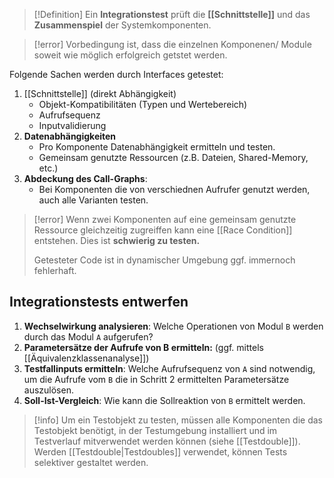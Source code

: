 >[!Definition]
>Ein **Integrationstest** prüft die **[[Schnittstelle]]** und das **Zusammenspiel** der Systemkomponenten.

> [!error]
>  Vorbedingung ist, dass die einzelnen Komponenen/ Module soweit wie möglich erfolgreich getstet werden.

Folgende Sachen werden durch Interfaces getestet:
1. [[Schnittstelle]] (direkt Abhängigkeit)
	- Objekt-Kompatibilitäten (Typen und Wertebereich)
	- Aufrufsequenz
	- Inputvalidierung
2. **Datenabhängigkeiten**
	- Pro Komponente Datenabhängigkeit ermitteln und testen.
	- Gemeinsam genutzte Ressourcen (z.B. Dateien, Shared-Memory, etc.)
3. **Abdeckung des Call-Graphs**:
	- Bei Komponenten die von verschiednen Aufrufer genutzt werden, auch alle Varianten testen.

>[!error]
>Wenn zwei Komponenten auf eine gemeinsam genutzte Ressource gleichzeitig zugreiffen kann eine [[Race Condition]] entstehen. Dies ist **schwierig zu testen.**
>
>Getesteter Code ist in dynamischer Umgebung ggf. immernoch fehlerhaft.


## Integrationstests entwerfen
1. **Wechselwirkung analysieren**: Welche Operationen von Modul `B` werden durch das Modul `A` aufgerufen?
2. **Parametersätze der Aufrufe von B ermitteln:** (ggf. mittels [[Äquivalenzklassenanalyse]])
3. **Testfallinputs ermitteln**: Welche Aufrufsequenz von `A` sind notwendig, um die Aufrufe vom `B` die in Schritt 2 ermittelten Parametersätze auszulösen.
4. **Soll-Ist-Vergleich**: Wie kann die Sollreaktion von `B` ermittelt werden.

>[!info]
>Um ein Testobjekt zu testen, müssen alle Komponenten die das Testobjekt benötigt, in der Testumgebung installiert und im Testverlauf mitverwendet werden können (siehe [[Testdouble]]).
>Werden [[Testdouble|Testdoubles]] verwendet, können Tests selektiver gestaltet werden.

